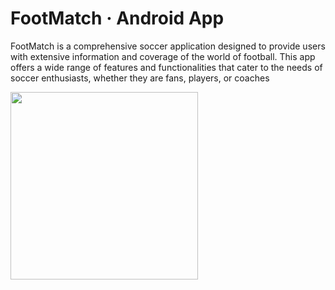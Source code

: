 # FootMatch · Android App

FootMatch is a comprehensive soccer application designed to provide users with extensive information and coverage of the world of football. 
This app offers a wide range of features and functionalities that cater to the needs of soccer enthusiasts, whether they are fans, players, or coaches

<img src="https://github.com/miguelglez8/footmatch-sdm/assets/113930788/cde7f4d9-63a0-4e2d-bcb9-f85fdc4aa5cc" width="300">

